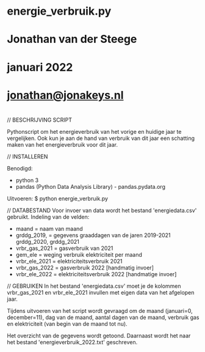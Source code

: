 #
# energie_verbruik.py
#
# Jonathan van der Steege
# januari 2022
#
# jonathan@jonakeys.nl
#


// BESCHRIJVING SCRIPT

Pythonscript om het energieverbruik van het vorige en huidige jaar te vergelijken. Ook kun je aan de hand van verbruik van dit jaar een schatting maken van het energieverbruik voor dit jaar.


// INSTALLEREN

Benodigd:
- python 3
- pandas (Python Data Analysis Library) - pandas.pydata.org

Uitvoeren:
$ python energie_verbruik.py


// DATABESTAND
Voor invoer van data wordt het bestand 'energiedata.csv' gebruikt. Indeling van de velden:
- maand = naam van maand
- grddg_2019, = gegevens graaddagen van de jaren 2019-2021
	grddg_2020,
	grddg_2021
- vrbr_gas_2021	= gasverbruik van 2021
- gem_ele = weging verbruik elektriciteit per maand
- vrbr_ele_2021	= elektriciteitsverbruik 2021
- vrbr_gas_2022	= gasverbruik 2022 [handmatig invoer]
- vrbr_ele_2022	= elektriciteitsverbruik 2022 [handmatige invoer]


// GEBRUIKEN
In het bestand 'energiedata.csv' moet je de kolommen vrbr_gas_2021 en vrbr_ele_2021 invullen met eigen data van het afgelopen jaar.

Tijdens uitvoeren van het script wordt gevraagd om de maand (januari=0, december=11), dag van de maand, aantal dagen van de maand, verbruik gas en elektriciteit (van begin van de maand tot nu).

Het overzicht van de gegevens wordt getoond. Daarnaast wordt het naar het bestand 'energieverbruik_2022.txt' geschreven.
